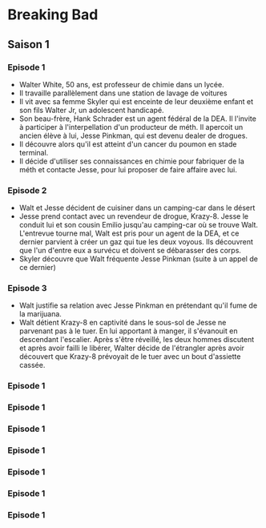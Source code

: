 # Breaking Bad

## Saison 1

### Episode 1

- Walter White, 50 ans, est professeur de chimie dans un lycée.
- Il travaille parallèlement dans une station de lavage de voitures
- Il vit avec sa femme Skyler qui est enceinte de leur deuxième enfant et son fils Walter Jr, un adolescent handicapé.
- Son beau-frère, Hank Schrader est un agent fédéral de la DEA. Il l'invite à participer à l'interpellation d'un producteur de méth. Il apercoit un ancien élève à lui, Jesse Pinkman, qui est devenu dealer de drogues.
- Il découvre alors qu'il est atteint d'un cancer du poumon en stade terminal.
- Il décide d'utiliser ses connaissances en chimie pour fabriquer de la méth et contacte Jesse, pour lui proposer de faire affaire avec lui.

### Episode 2

- Walt et Jesse décident de cuisiner dans un camping-car dans le désert
- Jesse prend contact avec un revendeur de drogue, Krazy-8. Jesse le conduit lui et son cousin Emilio jusqu'au camping-car où se trouve Walt. L'entrevue tourne mal, Walt est pris pour un agent de la DEA, et ce dernier parvient à créer un gaz qui tue les deux voyous. Ils découvrent que l'un d'entre eux a survécu et doivent se débarasser des corps.
- Skyler découvre que Walt fréquente Jesse Pinkman (suite à un appel de ce dernier)

### Episode 3

- Walt justifie sa relation avec Jesse Pinkman en prétendant qu'il fume de la marijuana.
- Walt détient Krazy-8 en captivité dans le sous-sol de Jesse ne parvenant pas à le tuer. En lui apportant à manger, il s'évanouit en descendant l'escalier. Après s'être réveillé, les deux hommes discutent et après avoir failli le libérer, Walter décide de l'étrangler après avoir découvert que Krazy-8 prévoyait de le tuer avec un bout d'assiette cassée.


### Episode 1
### Episode 1
### Episode 1
### Episode 1
### Episode 1
### Episode 1
### Episode 1